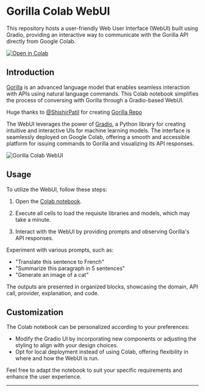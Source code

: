 # Gorilla Colab WebUI

This repository hosts a user-friendly Web User Interface (WebUI) built using Gradio, providing an interactive way to communicate with the Gorilla API directly from Google Colab.

[![Open in Colab](https://colab.research.google.com/assets/colab-badge.svg)](https://colab.research.google.com/drive/1ktnVWPJOgqTC9hLW8lJPVZszuIddMy7y?usp=sharing)


## Introduction

[Gorilla](https://huggingface.co/gorilla-llm) is an advanced language model that enables seamless interaction with APIs using natural language commands. This Colab notebook simplifies the process of conversing with Gorilla through a Gradio-based WebUI.

Huge thanks to [@ShishirPatil](https://github.com/ShishirPatil) for creating [Gorilla Repo](https://github.com/ShishirPatil/gorilla)

The WebUI leverages the power of [Gradio](https://github.com/gradio-app/gradio), a Python library for creating intuitive and interactive UIs for machine learning models. The interface is seamlessly deployed on Google Colab, offering a smooth and accessible platform for issuing commands to Gorilla and visualizing its API responses.

![Gorilla Colab WebUI](https://github.com/TanmayDoesAI/Gorilla-WebUI/assets/85993243/f167f774-8eef-4e02-aa55-0436c9e4547d)

## Usage

To utilize the WebUI, follow these steps:

1. Open the [Colab notebook](https://colab.research.google.com/drive/1ktnVWPJOgqTC9hLW8lJPVZszuIddMy7y?usp=sharing).

2. Execute all cells to load the requisite libraries and models, which may take a minute.

3. Interact with the WebUI by providing prompts and observing Gorilla's API responses.

Experiment with various prompts, such as:

- "Translate this sentence to French"
- "Summarize this paragraph in 5 sentences"
- "Generate an image of a cat"

The outputs are presented in organized blocks, showcasing the domain, API call, provider, explanation, and code.

## Customization

The Colab notebook can be personalized according to your preferences:

- Modify the Gradio UI by incorporating new components or adjusting the styling to align with your design choices.
- Opt for local deployment instead of using Colab, offering flexibility in where and how the WebUI is run.

Feel free to adapt the notebook to suit your specific requirements and enhance the user experience.

---
